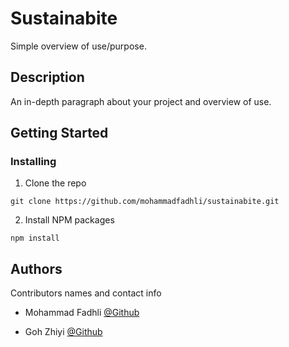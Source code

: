 # Sustainabite
Simple overview of use/purpose.

## Description

An in-depth paragraph about your project and overview of use.

## Getting Started

### Installing

1. Clone the repo
```
git clone https://github.com/mohammadfadhli/sustainabite.git
```

2. Install NPM packages
```
npm install
```

## Authors

Contributors names and contact info

* Mohammad Fadhli 
[@Github](https://github.com/mohammadfadhli)

* Goh Zhiyi
[@Github](https://github.com/zzz-zhiyi)
